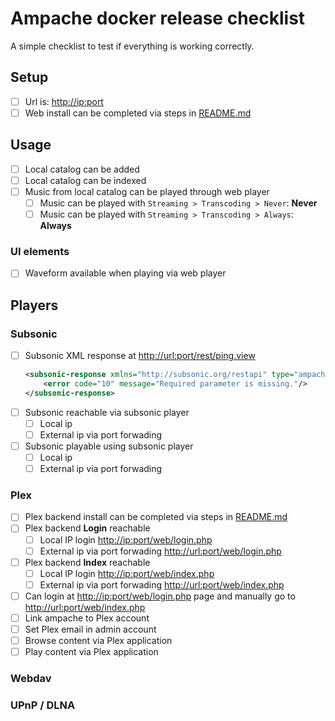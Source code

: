 # Ampache docker release checklist

A simple checklist to test if everything is working correctly.

## Setup

-   [ ] Url is: <http://ip:port>
-   [ ] Web install can be completed via steps in [README.md](./README.md)

## Usage

-   [ ] Local catalog can be added
-   [ ] Local catalog can be indexed
-   [ ] Music from local catalog can be played through web player
    -   [ ] Music can be played with `Streaming > Transcoding > Never`: **Never**
    -   [ ] Music can be played with `Streaming > Transcoding > Always`: **Always**

### UI elements

-  [ ] Waveform available when playing via web player

## Players

### Subsonic

-   [ ] Subsonic XML response at <http://url:port/rest/ping.view>
    ```xml
    <subsonic-response xmlns="http://subsonic.org/restapi" type="ampache" version="1.11.0" status="failed">
        <error code="10" message="Required parameter is missing."/>
    </subsonic-response>
    ```
-   [ ] Subsonic reachable via subsonic player
    -   [ ] Local ip
    -   [ ] External ip via port forwading
-   [ ] Subsonic playable using subsonic player
    -   [ ] Local ip
    -   [ ] External ip via port forwading

### Plex

-   [ ] Plex backend install can be completed via steps in [README.md](./README.md)
-   [ ] Plex backend **Login** reachable
    -   [ ] Local IP login <http://ip:port/web/login.php>
    -   [ ] External ip via port forwading <http://url:port/web/login.php>
-   [ ] Plex backend **Index** reachable
    -   [ ] Local IP login <http://ip:port/web/index.php>
    -   [ ] External ip via port forwading <http://url:port/web/index.php>
-   [ ] Can login at <http://ip:port/web/login.php> page and manually go to <http://url:port/web/index.php>
-   [ ] Link ampache to Plex account
-   [ ] Set Plex email in admin account
-   [ ] Browse content via Plex application
-   [ ] Play content via Plex application

### Webdav

### UPnP / DLNA
